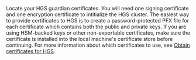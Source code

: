 Locate your HGS guardian certificates. 
You will need one signing certificate and one encryption certificate to intitialize the HGS cluster.
The easiest way to provide certificates to HGS is to create a password-protected PFX file for each certificate which contains both the public and private keys. 
If you are using HSM-backed keys or other non-exportable certificates, make sure the certificate is installed into the local machine's certificate store before continuing.
For more information about which certificates to use, see [Obtain certificates for HGS](https://docs.microsoft.com/windows-server/virtualization/guarded-fabric-shielded-vm/guarded-fabric-obtain-certs).

<!-- Appears in guarded-fabric-initialize-hgs-ad-mode-default.md and guarded-fabric-initialize-hgs-tpm-mode-default.md
-->
